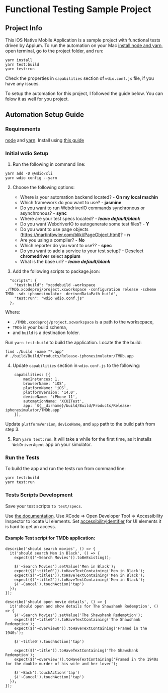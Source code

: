 # Functional Testing Sample Project

## Project Info
This iOS Native Mobile Application is a sample project with functional tests driven by Appium. To run the automation on your Mac [install node and yarn](https://medium.com/@losikov/part-1-project-initial-setup-typescript-node-js-31ba3aa7fbf1), open terminal, go to the project folder, and run:
```
yarn install
yarn test:build
yarn test:run
```
Check the properties in `capabilities` section of `wdio.conf.js` file, if you have any issues.

To setup the automation for this project, I followed the guide below. You can folow it as well for you project.

## Automation Setup Guide

### Requirements

[node](https://nodejs.org/en/) and [yarn](https://classic.yarnpkg.com/en/docs/install). Install using [this guide](https://medium.com/@losikov/part-1-project-initial-setup-typescript-node-js-31ba3aa7fbf1)


### Initial wdio Setup ##

1. Run the following in command line:
```
yarn add -D @wdio/cli
yarn wdio config --yarn
```

2. Choose the following options:

    * Where is your automation backend located? - **On my local machin**
    * Which framework do you want to use? - **jasmine**
    * Do you want to run WebdriverIO commands synchronous or asynchronous? - **sync**
    * Where are your test specs located? - ***leave default/blank***
    * Do you want WebdriverIO to autogenerate some test files? - **Y**
    * Do you want to use page objects (https://martinfowler.com/bliki/PageObject.html)? - **n**
    * Are you using a compiler? - **No**
    * Which reporter do you want to use?? - **spec**
    * Do you want to add a service to your test setup? - Deselect **chromedriver** select  **appium**
    * What is the base url? - ***leave default/blank***

3. Add the following scripts to package.json:
```
  "scripts": {
    "test:build": "xcodebuild -workspace ./TMDb.xcodeproj/project.xcworkspace -configuration release -scheme TMDb -sdk iphonesimulator -derivedDataPath build",
    "test:run": "wdio wdio.conf.js"
  },
```
Where:
* `./TMDb.xcodeproj/project.xcworkspace` is a path to the workscpace, 
* `TMDb` is your build schema,
* and `build` is a destination folder.

Run `yarn test:build` to build the application. Locate the the build:
```
find ./build -name "*.app"
# ./build/Build/Products/Release-iphonesimulator/TMDb.app
```

4. Update `capabilities` section in `wdio.conf.js` to the following:
```
    capabilities: [{
        maxInstances: 1,
        browserName: 'iOS',
        platformName: 'iOS',
        platformVersion: '14.0',
        deviceName: 'iPhone 11',
        automationName: 'XCUITest',
        app: `${__dirname}/build/Build/Products/Release-iphonesimulator/TMDb.app`
    }],
```
Update `platformVersion`, `deviceName`, and `app` path to the build path from step 3.

5. Run `yarn test:run`. It will take a while for the first time, as it installs `WebDriverAgent` app on your simulator.

### Run the Tests

To build the app and run the tests run from command line:
```
yarn test:build
yarn test:run
```

### Tests Scripts Development

Save your test scripts `to test/specs`.

Use [the documentation](https://webdriver.io/docs/api.html).
Use XCode => Open Developer Tool => Accessibility Inspector to locate UI elements. Set [accessibilityIdentifier](https://developer.apple.com/documentation/uikit/uiaccessibilityidentification/1623132-accessibilityidentifier?language=objc) for UI elements it is hard to get an access.


#### Example Test script for TMDb application:
```
describe('should search movies', () => {
  it('should search Men in Black', () => {
    expect($('~Search Movies')).toBeExisting();

    $('~Search Movies').setValue('Men in Black');
    expect($('~title0')).toHaveTextContaining('Men in Black');
    expect($('~title1')).toHaveTextContaining('Men in Black');
    expect($('~title2')).toHaveTextContaining('Men in Black');
    $('~Cancel').touchAction('tap')
  });
});

describe('should open movie details', () => {
  it('should open and show details for The Shawshank Redemption', () => {
    $('~Search Movies').setValue('The Shawshank Redemption');
    expect($('~title0')).toHaveTextContaining('The Shawshank Redemption');
    expect($('~overview0')).toHaveTextContaining('Framed in the 1940s');

    $('~title0').touchAction('tap')

    expect($('~title')).toHaveTextContaining('The Shawshank Redemption');
    expect($('~overview')).toHaveTextContaining('Framed in the 1940s for the double murder of his wife and her lover');

    $('~Back').touchAction('tap')
    $('~Cancel').touchAction('tap')
  });
});

```
